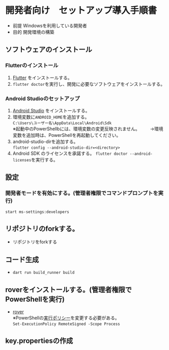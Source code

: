 # 開発者向け　セットアップ導入手順書
- 前提
  Windowsを利用している開発者
- 目的
  開発環境の構築

## ソフトウェアのインストール
### Flutterのインストール
1. [Flutter](https://docs.flutter.dev/get-started/install/windows) をインストールする。
1. `flutter doctor`を実行し、開発に必要なソフトウェアをインストールする。

### Android Studioのセットアップ
1. [Android Studio](https://docs.flutter.dev/get-started/install/windows#android-setup) をインストールする。
1. 環境変数に`ANDROID_HOME`を追加する。  
`C:\Users\ユーザー名\AppData\Local\Android\Sdk`  
  ※起動中のPowerShellbには、環境変数の変更反映されません。
　　→環境変数を追加時は、PowerShellを再起動してください。
1. android-studio-dirを追加する。  
 `flutter config --android-studio-dir=<directory>`
1. Android SDK のライセンスを承諾する。
   `flutter doctor --android-licenses`を実行する。
## 設定
### 開発者モードを有効にする。(管理者権限でコマンドプロンプトを実行)  
`start ms-settings:developers`

## リポジトリのforkする。
- リポジトリをforkする
## コード生成
- `dart run build_runner build`
## roverをインストールする。(管理者権限でPowerShellを実行)
- [rover](https://www.apollographql.com/docs/rover/getting-started/#windows-powershell-installer)  
※PowerShellの[実行ポリシー](https://learn.microsoft.com/ja-jp/powershell/module/microsoft.powershell.core/about/about_execution_policies)を変更する必要がある。  
  `Set-ExecutionPolicy RemoteSigned -Scope Process`

## key.propertiesの作成
